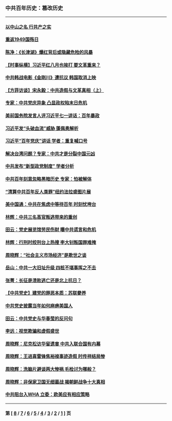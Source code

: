### 中共百年历史：篡改历史
---
#### [以中山之名 行共产之实](../../pages/nf1176115/n13346437.md?12180430) 
#### [重返1949国殇日](../../pages/nf1176115/n13346372.md?12180430) 
#### [陈净：《长津湖》爆红背后或隐藏危险的风暴](../../pages/nf1176115/n13314364.md?12180430) 
#### [【时事纵横】习近平红八月也挨打 要文革重来？](../../pages/nf1176115/n13231393.md?12180430) 
#### [中共韩战电影《金刚川》遭抗议 韩国取消上映](../../pages/nf1176115/n13219114.md?12180430) 
#### [【方菲访谈】宋永毅：中共造假与文革真相（上）](../../pages/nf1176115/n13200760.md?12180430) 
#### [专家：中共党庆异象 凸显政权陷末日危机](../../pages/nf1176115/n13067084.md?12180430) 
#### [美前国务院发言人评习近平七一讲话：百年暴政](../../pages/nf1176115/n13066986.md?12180430) 
#### [习近平发“头破血流”威胁 蓬佩奥解析](../../pages/nf1176115/n13063604.md?12180430) 
#### [习近平“百年党庆”讲话 学者：重复喊口号](../../pages/nf1176115/n13061411.md?12180430) 
#### [解决台湾问题？专家：中共才是分裂中国元凶](../../pages/nf1176115/n13060811.md?12180430) 
#### [中共发布“新型政党制度” 学者分析](../../pages/nf1176115/n13056354.md?12180430) 
#### [中共百年刻意忽略黑暗历史 专家：怕被解体](../../pages/nf1176115/n13056056.md?12180430) 
#### [“清算中共百年反人类罪”纽约法拉盛图片展](../../pages/nf1176115/n13052220.md?12180430) 
#### [美中国通：中共在焦虑中等待百年 时刻忧垮台](../../pages/nf1176115/n13048820.md?12180430) 
#### [林辉：中共三名高官叛逃带来的重创](../../pages/nf1176115/n13035206.md?12180430) 
#### [田云：党史展览馆劳民伤财 曝中共谎言和危机](../../pages/nf1176115/n13033900.md?12180430) 
#### [林辉：行刑时绞刑台上热搜 李大钊叛国罪难掩](../../pages/nf1176115/n13031965.md?12180430) 
#### [周晓辉：“社会主义市场经济”是欺世之谈](../../pages/nf1176115/n13024090.md?12180430) 
#### [岳山：中共一大旧址升级 四桩不堪事挥之不去](../../pages/nf1176115/n13021697.md?12180430) 
#### [张菁：长征是溃败逃亡还是北上抗日？](../../pages/nf1176115/n13020585.md?12180430) 
#### [【中共党史】建党的罪恶本质：苏联豢养](../../pages/nf1176115/n13011888.md?12180430) 
#### [中共党史披露当年如何麻痹美国人](../../pages/nf1176115/n12966400.md?12180430) 
#### [田云：中共党史与华春莹的反问句](../../pages/nf1176115/n12765178.md?12180430) 
#### [李远：视觉欺骗和虚假盛世](../../pages/nf1176115/n12993376.md?12180430) 
#### [周晓辉：尼克松访华留遗害 中共入联合国有内幕](../../pages/nf1176115/n12991422.md?12180430) 
#### [周晓辉：王进喜雷锋焦裕禄事迹造假 时传祥结局惨](../../pages/nf1176115/n12985497.md?12180430) 
#### [周晓辉：洗脑片避谈两大惨祸 毛检讨为哪般？](../../pages/nf1176115/n12971285.md?12180430) 
#### [周晓辉：非保家卫国无细菌战 揭朝鲜战争十大真相](../../pages/nf1176115/n12954161.md?12180430) 
#### [中共阻台入WHA 立委：欧美应有相应策略](../../pages/nf1176115/n12939343.md?12180430) 

---
#### 第 [ [8](./8.md?12180430) / [7](./7.md?12180430) / [6](./6.md?12180430) / [5](./5.md?12180430) / [4](./4.md?12180430) / [3](./3.md?12180430) / [2](./2.md?12180430) / [1](./1.md?12180430) ] 页
